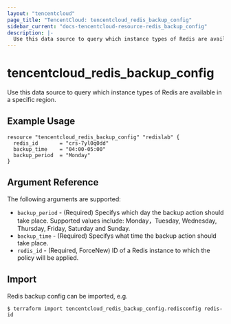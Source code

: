 ```yaml
---
layout: "tencentcloud"
page_title: "TencentCloud: tencentcloud_redis_backup_config"
sidebar_current: "docs-tencentcloud-resource-redis_backup_config"
description: |-
  Use this data source to query which instance types of Redis are available in a specific region.
---
```


# tencentcloud_redis_backup_config

Use this data source to query which instance types of Redis are available in a specific region.

## Example Usage

```hcl
resource "tencentcloud_redis_backup_config" "redislab" {
  redis_id       = "crs-7yl0q0dd"
  backup_time    = "04:00-05:00"
  backup_period  = "Monday"
}
```

## Argument Reference

The following arguments are supported:

* `backup_period` - (Required) Specifys which day the backup action should take place. Supported values include: Monday，Tuesday, Wednesday, Thursday, Friday, Saturday and Sunday.
* `backup_time` - (Required) Specifys what time the backup action should take place.
* `redis_id` - (Required, ForceNew) ID of a Redis instance to which the policy will be applied.


## Import

Redis  backup config can be imported, e.g.

```hcl
$ terraform import tencentcloud_redis_backup_config.redisconfig redis-id
```

